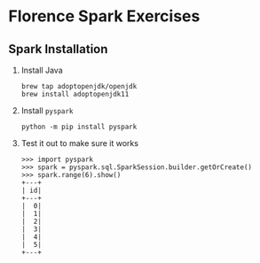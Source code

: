 # Florence Spark Exercises

## Spark Installation

1. Install Java

    ```
    brew tap adoptopenjdk/openjdk
    brew install adoptopenjdk11
    ```

2. Install `pyspark`

    ```
    python -m pip install pyspark
    ```

3. Test it out to make sure it works

    ```
    >>> import pyspark
    >>> spark = pyspark.sql.SparkSession.builder.getOrCreate()
    >>> spark.range(6).show()
    +---+
    | id|
    +---+
    |  0|
    |  1|
    |  2|
    |  3|
    |  4|
    |  5|
    +---+
    ```


